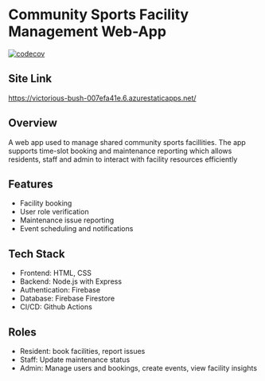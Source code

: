 # Community Sports Facility Management Web-App

[![codecov](https://codecov.io/github/pixelbub/sd-project/graph/badge.svg?token=7PNF4KTZZB)](https://codecov.io/github/pixelbub/sd-project)

## Site Link
https://victorious-bush-007efa41e.6.azurestaticapps.net/

## Overview
A web app used to manage shared community sports facillities. The app supports time-slot booking and maintenance reporting which allows residents, staff and admin to interact with facility resources efficiently

## Features 
- Facility booking
- User role verification
- Maintenance issue reporting
- Event scheduling and notifications

## Tech Stack 
- Frontend: HTML, CSS
- Backend: Node.js with Express
- Authentication: Firebase
- Database: Firebase Firestore
- CI/CD: Github Actions

## Roles
- Resident: book facilities, report issues
- Staff: Update maintenance status
- Admin: Manage users and bookings, create events, view facility insights

